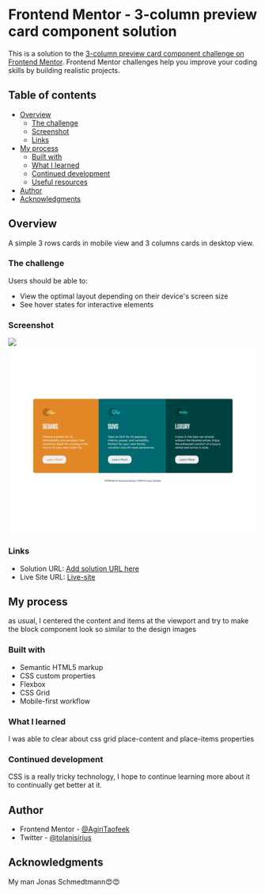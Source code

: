 # Frontend Mentor - 3-column preview card component solution

This is a solution to the [3-column preview card component challenge on Frontend Mentor](https://www.frontendmentor.io/challenges/3column-preview-card-component-pH92eAR2-). Frontend Mentor challenges help you improve your coding skills by building realistic projects. 

## Table of contents

- [Overview](#overview)
  - [The challenge](#the-challenge)
  - [Screenshot](#screenshot)
  - [Links](#links)
- [My process](#my-process)
  - [Built with](#built-with)
  - [What I learned](#what-i-learned)
  - [Continued development](#continued-development)
  - [Useful resources](#useful-resources)
- [Author](#author)
- [Acknowledgments](#acknowledgments)



## Overview
A simple 3 rows cards in mobile view and 3 columns cards in desktop view. 
### The challenge

Users should be able to:

- View the optimal layout depending on their device's screen size
- See hover states for interactive elements

### Screenshot

![](images/mobile.jpg)
![](images/desktop.jpg)



### Links

- Solution URL: [Add solution URL here](https://your-solution-url.com)
- Live Site URL: [Live-site](https://elegant-lamport-23aede.netlify.app/)

## My process
as usual, I centered the content and items at the viewport and try to make the block component look so similar to the design images
### Built with

- Semantic HTML5 markup
- CSS custom properties
- Flexbox
- CSS Grid
- Mobile-first workflow


### What I learned
I was able to clear about css grid place-content and place-items properties

### Continued development

CSS is a really tricky technology, I hope to continue learning more about it to continually get better at it.


## Author
- Frontend Mentor - [@AgiriTaofeek](https://www.frontendmentor.io/profile/AgiriTaofeek)
- Twitter - [@tolanisirius](https://www.twitter.com/taofeeqomotolani)



## Acknowledgments

My man Jonas Schmedtmann😍😍